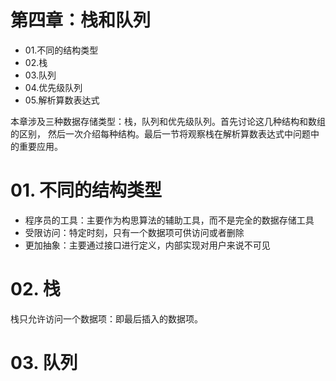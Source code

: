 # 第四章：栈和队列
* 01.不同的结构类型
* 02.栈
* 03.队列
* 04.优先级队列
* 05.解析算数表达式

本章涉及三种数据存储类型：栈，队列和优先级队列。首先讨论这几种结构和数组的区别，
然后一次介绍每种结构。最后一节将观察栈在解析算数表达式中问题中的重要应用。

# 01. 不同的结构类型
* 程序员的工具：主要作为构思算法的辅助工具，而不是完全的数据存储工具
* 受限访问：特定时刻，只有一个数据项可供访问或者删除
* 更加抽象：主要通过接口进行定义，内部实现对用户来说不可见

# 02. 栈
栈只允许访问一个数据项：即最后插入的数据项。

# 03. 队列



